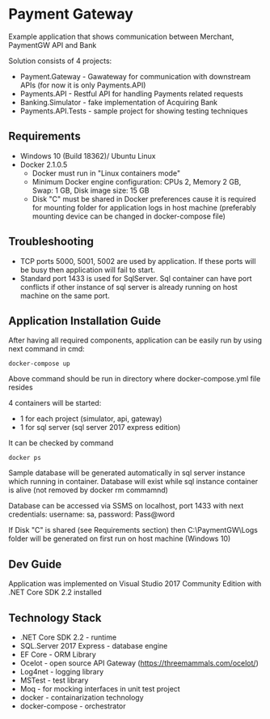 # Payment Gateway
Example application that shows communication between Merchant, PaymentGW API and Bank

Solution consists of 4 projects:

- Payment.Gateway -  Gawateway for communication with downstream APIs (for now it is only Payments.API)
- Payments.API - Restful API for handling Payments related requests 
- Banking.Simulator - fake implementation of Acquiring Bank
- Payments.API.Tests - sample project for showing testing techniques


## Requirements 

* Windows 10 (Build 18362)/ Ubuntu Linux
* Docker 2.1.0.5 
  - Docker must run in "Linux containers mode"
  - Minimum Docker engine configuration: CPUs 2, Memory 2 GB, Swap: 1 GB, Disk image size: 15 GB
  - Disk "C" must be shared in Docker preferences cause it is required for mounting folder for application logs in host machine (preferably mounting device can be changed in docker-compose file)

## Troubleshooting

* TCP ports 5000, 5001, 5002 are used by application. If these ports will be busy then application will fail to start. 
* Standard port 1433 is used for SqlServer. Sql container can have port conflicts if other instance of sql server is already running on host machine on the same port.


## Application Installation Guide

After having all required components, application can be easily run by using next command in cmd:

```
docker-compose up
```

Above command should be run in directory where docker-compose.yml file resides


4 containers will be started: 
- 1 for each project (simulator, api, gateway)
- 1 for sql server (sql server 2017 express edition)

It can be checked by command 
 
 ```
 docker ps
 ```
 
Sample database will be generated automatically in sql server instance which running in container. Database will exist while sql instance container is alive (not removed by docker rm commamnd)

Database can be accessed via SSMS on localhost, port 1433 with next credentials: username: sa, password: Pass@word

If Disk "C" is shared (see Requirements section) then C:\PaymentGW\Logs folder will be generated on first run on host machine (Windows 10)
 
 ## Dev Guide
 
 Application was implemented on Visual Studio 2017 Community Edition with .NET Core SDK 2.2 installed
 
 
 ## Technology Stack
 
 * .NET Core SDK 2.2 - runtime
 * SQL.Server 2017 Express - database engine
 * EF Core - ORM Library
 * Ocelot - open source API Gateway (https://threemammals.com/ocelot/)
 * Log4net - logging library
 * MSTest - test library
 * Moq - for mocking interfaces in unit test project
 * docker - containarization technology
 * docker-compose - orchestrator 
